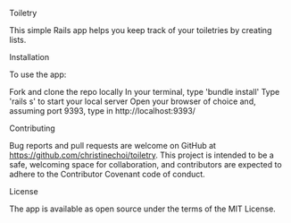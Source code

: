 Toiletry

This simple Rails app helps you keep track of your toiletries by creating lists.

Installation

To use the app:

Fork and clone the repo locally
In your terminal, type 'bundle install'
Type 'rails s' to start your local server
Open your browser of choice and, assuming port 9393, type in http://localhost:9393/

Contributing

Bug reports and pull requests are welcome on GitHub at https://github.com/christinechoi/toiletry. This project is intended to be a safe, welcoming space for collaboration, and contributors are expected to adhere to the Contributor Covenant code of conduct.

License

The app is available as open source under the terms of the MIT License.